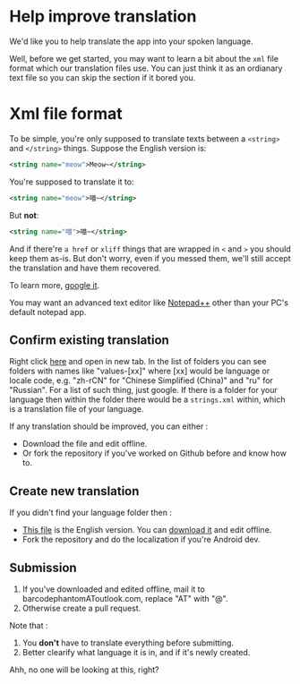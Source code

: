 # Help improve translation

We'd like you to help translate the app into your spoken language.

Well, before we get started, you may want to learn a bit about the `xml` file format which our translation files use.
You can just think it as an ordianary text file so you can skip the section if it bored you.

# Xml file format

To be simple, you're only supposed to translate texts between a `<string>` and `</string>` things. Suppose the English version is:

```xml
<string name="meow">Meow~</string>
```

You're supposed to translate it to:

```xml
<string name="meow">喵~</string>
```

But **not**:

```xml
<string name="喵">喵~</string>
```

And if there're `a href` or `xliff` things that are wrapped in `<` and `>` you should keep them as-is.
But don't worry, even if you messed them, we'll still accept the translation and have them recovered.

To learn more, [google it](https://www.google.com/?q=xml%20format).

You may want an advanced text editor like [Notepad++](https://notepad-plus-plus.org/) other than your PC's
default notepad app.

## Confirm existing translation

Right click [here](https://github.com/oO0oO0oO0o0o00/blocktopograph/tree/master/app/src/main/res) and open in new tab.
In the list of folders you can see folders with names like "values-[xx]" where [xx] would be language or locale code,
e.g. "zh-rCN" for "Chinese Simplified (China)" and "ru" for "Russian". For a list of such thing, just google.
If there is a folder for your language then within the folder there would be a `strings.xml` within,
which is a translation file of your language. 

If any translation should be improved,
you can either :

* Download the file and edit offline.
* Or fork the repository if you've worked on Github before and know how to.

## Create new translation

If you didn't find your language folder then :

* [This file](https://github.com/oO0oO0oO0o0o00/blocktopograph/blob/master/app/src/main/res/values/strings.xml) is the English version. You can [download it](https://github.com/oO0oO0oO0o0o00/blocktopograph/raw/master/app/src/main/res/values/strings.xml) and edit offline.
* Fork the repository and do the localization if you're Android dev.

## Submission

1. If you've downloaded and edited offline, mail it to barcodephantomAToutlook.com, replace "AT" with "@".
2. Otherwise create a pull request.

Note that :

1. You **don't** have to translate everything before submitting.
2. Better clearify what language it is in, and if it's newly created.

Ahh, no one will be looking at this, right?

